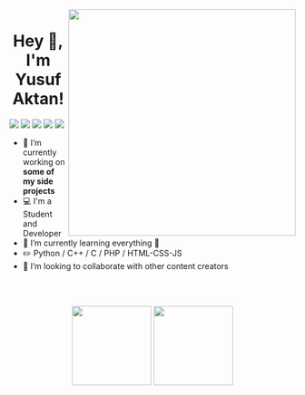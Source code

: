 <img align="right" src="https://media.giphy.com/media/gjrYDwbjnK8x36xZIO/giphy.gif" width="400" />

<h1 align="center"> Hey 👋, I'm Yusuf Aktan! </h1>

[<img src="https://img.icons8.com/bubbles/50/000000/gmail.png"/>](mailto:yusufaktn@outlook.com)
[<img src="https://img.icons8.com/bubbles/50/000000/linkedin.png"/>](https://www.linkedin.com/in/yusufaktan/)
[<img src="https://img.icons8.com/bubbles/50/000000/twitter.png"/>](https://twitter.com/aktnyusuf)
[<img src="https://img.icons8.com/bubbles/50/000000/instagram.png"/>](https://instagram.com/aktny)
[<img src="https://img.icons8.com/bubbles/50/000000/spotify.png"/>](https://open.spotify.com/user/pjk917o0ihnrig8uxjtpx6q2f?si=xXe5bC4PQSSG1gTuAu_HYg)


- 🔭 I’m currently working on **some of my side projects**
- 💻 I'm a Student and Developer
- 🌱 I’m currently learning everything 🤣
- :pencil2: Python / C++ / C / PHP / HTML-CSS-JS
- 👯 I’m looking to collaborate with other content creators

<br> <br>

<p align="center">
  <img height="140em" src="https://github-readme-stats-eight-theta.vercel.app/api?username=yusufaktan&show_icons=true&theme=algolia&include_all_commits=true&count_private=true"/>
  <img height="140em" src="https://github-readme-stats-eight-theta.vercel.app/api/top-langs/?username=yusufaktan&layout=compact&langs_count=8&theme=algolia"/>
</p>


